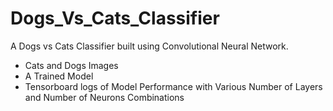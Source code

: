 # Dogs_Vs_Cats_Classifier
A Dogs vs Cats Classifier built using Convolutional Neural Network.

<ul>
  <li>Cats and Dogs Images</li>
  <li>A Trained Model</li>
  <li>Tensorboard logs of Model Performance with Various Number of Layers and Number of Neurons Combinations</li>
</ul>
